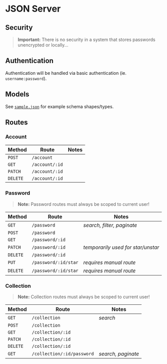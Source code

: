 # JSON Server

## Security

> **Important:** There is no security in a system that stores passwords unencrypted or locally...

## Authentication

Authentication will be handled via basic authentication (ie. `username:password`).

## Models

See [`sample.json`](./sample.json) for example schema shapes/types.

## Routes

### Account

| Method | Route | Notes |
|--------|-------|-------|
| `POST` | `/account`
| `GET` | `/account/:id`
| `PATCH` | `/account/:id`
| `DELETE` | `/account/:id`

### Password

> **Note:** Password routes must always be scoped to current user!

| Method | Route | Notes |
|--------|-------|-------|
| `GET` | `/password` | _search, filter, paginate_
| `POST` | `/password`
| `GET` | `/password/:id`
| `PATCH` | `/password/:id` | _temporarily used for star/unstar_
| `DELETE` | `/password/:id`
| `PUT` | `/password/:id/star` | _requires manual route_
| `DELETE` | `/password/:id/star` | _requires manual route_

### Collection

> **Note:** Collection routes must always be scoped to current user!

| Method | Route | Notes |
|--------|-------|-------|
| `GET` | `/collection` | _search_
| `POST` | `/collection`
| `GET` | `/collection/:id`
| `PATCH` | `/collection/:id`
| `DELETE` | `/collection/:id`
| `GET` | `/collection/:id/password` | _search, paginate_

